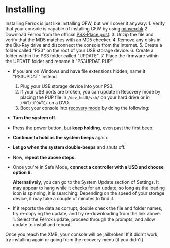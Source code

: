 # Installing

Installing Ferrox is just like installing OFW, but we'll cover it anyway: 1. Verify that your console is capable of installing CFW by using [minverchk](../minverchk.md) 2. Download Ferrox from the official [PSX-Place post](https://www.psx-place.com/threads/custom-firmware-ferrox-4-87-cobra-8-20.32504/). 3. Unzip the file and verify that the MD5 matches with an MD5 checker. 4. Remove any disks in the Blu-Ray drive and disconnect the console from the Internet. 5. Create a folder called "PS3" on the root of your USB storage device. 6. Create a folder within the PS3 folder called "UPDATE". 7. Place the firmware within the UPDATE folder and rename it "PS3UPDAT.PUP".

* If you are on Windows and have file extensions hidden, name it "PS3UPDAT" instead
  1. Plug your USB storage device into your PS3. 
  2. If your USB ports are broken, you can update in Recovery mode by placing the PUP file in `/dev_hdd0/vsh/` on your hard drive or in `/NOT/UPDATE/` on a DVD.
  3. Boot your console into [recovery mode](https://github.com/Doregon/tnpsh-wiki/tree/ec40ea4f7f50454a057c48ec37d7e6bbe67cfd05/cfw-hfw-mfw/ferrox/recovery.md) by doing the following:
* **Turn the system off**.
* Press the power button, but **keep holding**, even past the first beep.
* **Continue to hold as the system beeps** again.
* **Let go when the system double-beeps** and shuts off.
* Now, **repeat the above steps.**
* Once you're in Safe Mode, **connect a controller with a USB and choose option 6.**

  **Alternatively**, you can go to the System Update section of Settings. It may appear to hang while it checks for an update; so long as the loading icon is spinning, it is searching. Depending on the speed of your storage device, it may take a couple of minutes to find it.

* If it reports the data as corrupt, double check the file and folder names, try re-copying the update, and try re-downloading from the link above. 1. Select the Ferrox update, proceed through the prompts, and allow update to install and reboot.

Once you reach the XMB, your console will be jailbroken! If it didn't work, try installing again or going from the recovery menu \(if you didn't\).

